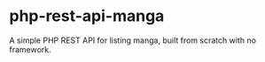 # php-rest-api-manga
 A simple PHP REST API for listing manga, built from scratch with no framework. 
